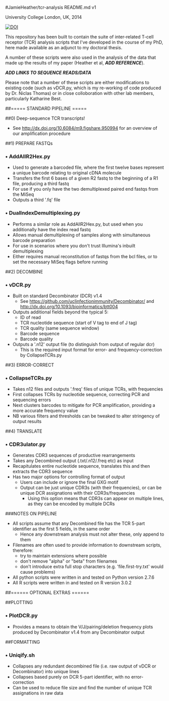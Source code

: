 #JamieHeather/tcr-analysis README.md v1

University College London, UK, 2014

[![DOI](https://zenodo.org/badge/doi/10.5281/zenodo.11555.png)](http://dx.doi.org/10.5281/zenodo.11555)

This repository has been built to contain the suite of inter-related T-cell receptor (TCR) analysis scripts that I've developed in the course of my PhD, here made available as an adjunct to my doctoral thesis.

A number of these scripts were also used in the analysis of the data that made up the results of my paper (Heather et al, ***ADD REFERENCE***).

***ADD LINKS TO SEQUENCE READS/DATA***

Please note that a number of these scripts are either modifications to existing code (such as vDCR.py, which is my re-working of code produced by Dr. Niclas Thomas) or in close colloboration with other lab members, particularly Katharine Best.

##===== STANDARD PIPELINE =====

##0) Deep-sequence TCR transcripts!

- See http://dx.doi.org/10.6084/m9.figshare.950994 for an overview of our amplification procedure

##1) PREPARE FASTQs 
###	• AddAllR2Hex.py
- Used to generate a barcoded file, where the first twelve bases represent a unique barcode relating to original cDNA molecule
- Transfers the first 6 bases of a given R2 fastq to the beginning of a R1 file, producing a third fastq
- For use if you only have the two demultiplexed paired end fastqs from the MiSeq
- Outputs a third '.fq' file

###    • DualIndexDemultiplexing.py
- Performs a similar role as AddAllR2Hex.py, but used when you additionally have the index read fastq
- Allows manual demultiplexing of samples along with simultaneous barcode preparation
- For use in scenarios where you don't trust Illumina's inbuilt demultiplexing
- Either requires manual reconstitution of fastqs from the bcl files, or to set the necessary MiSeq flags before running

 
##2) DECOMBINE 
###    • vDCR.py
- Built on standard Decombinator (DCR) v1.4
  - See https://github.com/uclinfectionimmunity/Decombinator/ and http://dx.doi.org/10.1093/bioinformatics/btt004
- Outputs additional fields beyond the typical 5:
  - ID of read
  - TCR nucleotide sequence (start of V tag to end of J tag)
  - TCR quality (same sequence window)
  - Barcode sequence
  - Barcode quality
- Outputs a '.n12' output file (to distinguish from output of regular dcr)
  - This is the required input format for error- and frequency-correction by CollapseTCRs.py
    
    
##3) ERROR-CORRECT
###    • CollapseTCRs.py
- Takes n12 files and outputs '.freq' files of unique TCRs, with frequencies
- First collapses TCRs by nucleotide sequence, correcting PCR and sequencing errors
- Next clusters barcodes to mitigate for PCR amplification, providing a more accurate frequency value
- NB various filters and thresholds can be tweaked to alter stringency of output results
    

##4) TRANSLATE
###    • CDR3ulator.py
- Generates CDR3 sequences of productive rearrangements
- Takes any Decombined output (.txt/.n12/.freq etc) as input
- Recapitulates entire nucleotide sequence, translates this and then extracts the CDR3 sequence
- Has two major options for controlling format of output
  - Users can include or ignore the final GXG motif 
  - Output can be just unique CDR3s (with their frequencies), or can be unique DCR assignations with their CDR3s/frequencies
    - Using this option means that CDR3s can appear on multiple lines, as they can be encoded by multiple DCRs
    
###NOTES ON PIPELINE
- All scripts assume that any Decombined file has the TCR 5-part identifier as the first 5 fields, in the same order
  - Hence any downstream analysis must not alter these, only append to them
- Filenames are often used to provide information to downstream scripts, therefore:
  - try to maintain extensions where possible
  - don't remove "alpha" or "beta" from filenames 
  - don't introduce extra full stop characters (e.g. 'file.first-try.txt' would cause problems)
- All python scripts were written in and tested on Python version 2.7.6
- All R scripts were written in and tested on R version 3.0.2
 
 
##====== OPTIONAL EXTRAS ======

##PLOTTING
###    • PlotDCR.py 
- Provides a means to obtain the V/J/pairing/deletion frequency plots produced by Decombinator v1.4 from any Decombinator output
    

##FORMATTING
###    • Uniqify.sh 
- Collapses any redundant decombined file (i.e. raw output of vDCR or Decombinator) into unique lines
- Collapses based purely on DCR 5-part identifier, with no error-correction 
- Can be used to reduce file size and find the number of unique TCR assignations in raw data     




